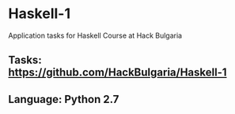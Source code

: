 # Haskell-1

Application tasks for Haskell Course at Hack Bulgaria

## Tasks: https://github.com/HackBulgaria/Haskell-1
## Language: Python 2.7